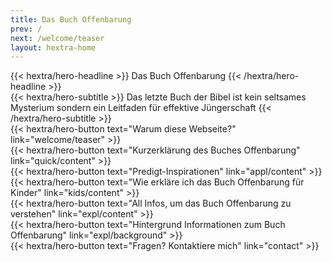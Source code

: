 ```yaml
---
title: Das Buch Offenbarung
prev: /
next: /welcome/teaser
layout: hextra-home
---
```


<div class="hx-mt-6 hx-mb-6">
{{< hextra/hero-headline >}}
  Das Buch Offenbarung
{{< /hextra/hero-headline >}}
</div>

<div class="hx-mb-12">
{{< hextra/hero-subtitle >}}
  Das letzte Buch der Bibel ist kein seltsames Mysterium
  sondern ein Leitfaden für effektive Jüngerschaft
{{< /hextra/hero-subtitle >}}
</div>


<div class="hx:mb-6">
{{< hextra/hero-button text="Warum diese Webseite?" link="welcome/teaser" >}}
</div>

<div class="hx:mb-6">
{{< hextra/hero-button text="Kurzerklärung des Buches Offenbarung" link="quick/content" >}}
</div>

<div class="hx:mb-6">
{{< hextra/hero-button text="Predigt-Inspirationen" link="appl/content" >}}
</div>

<div class="hx:mb-6">
{{< hextra/hero-button text="Wie erkläre ich das Buch Offenbarung für Kinder" link="kids/content" >}}
</div>

<div class="hx:mb-6">
{{< hextra/hero-button text="All Infos, um das Buch Offenbarung zu verstehen" link="expl/content" >}}
</div>

<div class="hx:mb-6">
{{< hextra/hero-button text="Hintergrund Informationen zum Buch Offenbarung" link="expl/background" >}}
</div>

<div class="hx:mb-6">
{{< hextra/hero-button text="Fragen? Kontaktiere mich" link="contact" >}}
</div>

